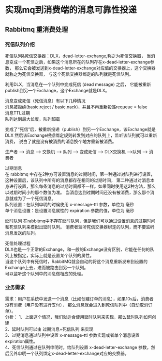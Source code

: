 # 实现mq到消费端的消息可靠性投递

## Rabbitmq 重消费处理

### 死信队列介绍    
死信队列&死信交换器：DLX，dead-letter-exchange,称之为死信交换器，
当消息变成一个死信之后，如果这个消息所在的队列存在x-dead-letter-exchange参数，
那么它会被发送到x-dead-letter-exchange对应值的交换器上，这个交换器就称之为死信交换器，
与这个死信交换器绑定的队列就是死信队列。
 
利用DLX，当消息在一个队列中变成死信 (dead message) 之后，
它能被重新publish到另一个Exchange，这个Exchange就是DLX。  
    
消息变成死信（死信消息）有以下几种情况  
消息被拒绝(basic.reject / basic.nack)，并且不再重新投递requeue = false  
消息TTL过期  
队列达到最大长度，队列超载  

变成了“死信”后，被重新投递（publish）到另一个Exchange，该Exchange就是DLX
然后该Exchange根据绑定规则转发到对应的队列上，监听该队列就可以重新消费，
说白了就是没有被消费的消息换个地方重新被消费。  

生产者   -->  消息 --> 交换机  --> 队列  --> 变成死信  --> DLX交换机 -->队列 --> 消费者    


过期消息    
在 rabbitmq 中存在2种方可设置消息的过期时间，第一种通过对队列进行设置，这种设置后，该队列中所有的消息都存在相同的过期时间，
第二种通过对消息本身进行设置，那么每条消息的过期时间都不一样。如果同时使用这2种方法，那么以过期时间小的那个数值为准。
当消息达到过期时间还没有被消费，那么那个消息就成为了一个死信消息。  
队列设置：在队列申明的时候使用 x-message-ttl 参数，单位为 毫秒  
单个消息设置：是设置消息属性的 expiration 参数的值，单位为 毫秒  

延时队列
在rabbitmq中不存在延时队列，但是我们可以通过设置消息的过期时间和死信队列来模拟出延时队列。
消费者监听死信交换器绑定的队列，而不要监听消息发送的队列。

死信处理过程  
DLX也是一个正常的Exchange，和一般的Exchange没有区别，它能在任何的队列上被指定，实际上就是设置某个队列的属性。    
当这个队列中有死信时，RabbitMQ就会自动的将这个消息重新发布到设置的Exchange上去，进而被路由到另一个队列。   
可以监听这个队列中的消息做相应的处理。  

### 业务需求  
需求：用户在系统中发送一个消息（比如创建订单的消息），如果10s后，消费者没有消费（用户没有进行支付），
那么消息就会进入到死信队列中（自动取消订单）。    
分析：
        1、上面这个情况，我们就适合使用延时队列来实现，那么延时队列如何创建    
        2、延时队列可以由 过期消息+死信队列 来实现     
        3、过期消息通过队列中设置 x-message-ttl 参数实现或者单个消息设置expiration属性。    
        4、死信队列通过在队列申明时，给队列设置 x-dead-letter-exchange 参数，然后另外申明一个队列绑定x-dead-letter-exchange对应的交换器。    
        
    
        
        





    
  


